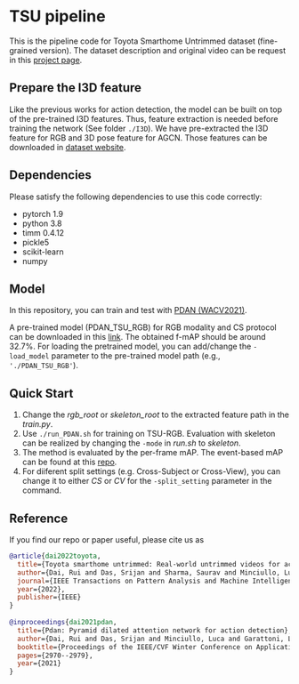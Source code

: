 # TSU pipeline

This is the pipeline code for Toyota Smarthome Untrimmed dataset (fine-grained version). The dataset description and original video can be request in this [project page](https://project.inria.fr/toyotasmarthome/).

## Prepare the I3D feature
Like the previous works for action detection, the model can be built on top of the pre-trained I3D features. Thus, feature extraction is needed before training the network (See folder `./I3D`).  We have pre-extracted the I3D feature for RGB and 3D pose feature for AGCN. Those features can be downloaded in [dataset website](https://project.inria.fr/toyotasmarthome/).

## Dependencies 
Please satisfy the following dependencies to use this code correctly: 
- pytorch 1.9
- python 3.8 
- timm 0.4.12
- pickle5
- scikit-learn
- numpy

## Model
In this repository, you can train and test with [PDAN (WACV2021)](https://openaccess.thecvf.com/content/WACV2021/html/Dai_PDAN_Pyramid_Dilated_Attention_Network_for_Action_Detection_WACV_2021_paper.html).  

A pre-trained model (PDAN_TSU_RGB) for RGB modality and CS protocol can be downloaded in this [link](https://mybox.inria.fr/f/5e006560efaf4e0fb7ac/). The obtained f-mAP should be around 32.7%. For loading the pretrained model, you can add/change the `-load_model` parameter to the pre-trained model path (e.g., `'./PDAN_TSU_RGB'`).


## Quick Start
1. Change the _rgb_root_ or _skeleton_root_ to the extracted feature path in the _train.py_. 
2. Use `./run_PDAN.sh` for training on TSU-RGB. Evaluation with skeleton can be realized by changing the `-mode` in _run.sh_ to _skeleton_.
3. The method is evaluated by the per-frame mAP. The event-based mAP can be found at this [repo](https://github.com/dairui01/TSU_evaluation/tree/main/Event_map).
4. For diiferent split settings (e.g. Cross-Subject or Cross-View), you can change it to either _CS_ or _CV_ for the `-split_setting` parameter in the command. 


## Reference
If you find our repo or paper useful, please cite us as
```bibtex
@article{dai2022toyota,
  title={Toyota smarthome untrimmed: Real-world untrimmed videos for activity detection},
  author={Dai, Rui and Das, Srijan and Sharma, Saurav and Minciullo, Luca and Garattoni, Lorenzo and Bremond, Francois and Francesca, Gianpiero},
  journal={IEEE Transactions on Pattern Analysis and Machine Intelligence},
  year={2022},
  publisher={IEEE}
}
  
@inproceedings{dai2021pdan,
  title={Pdan: Pyramid dilated attention network for action detection},
  author={Dai, Rui and Das, Srijan and Minciullo, Luca and Garattoni, Lorenzo and Francesca, Gianpiero and Bremond, Francois},
  booktitle={Proceedings of the IEEE/CVF Winter Conference on Applications of Computer Vision},
  pages={2970--2979},
  year={2021}
}

```


